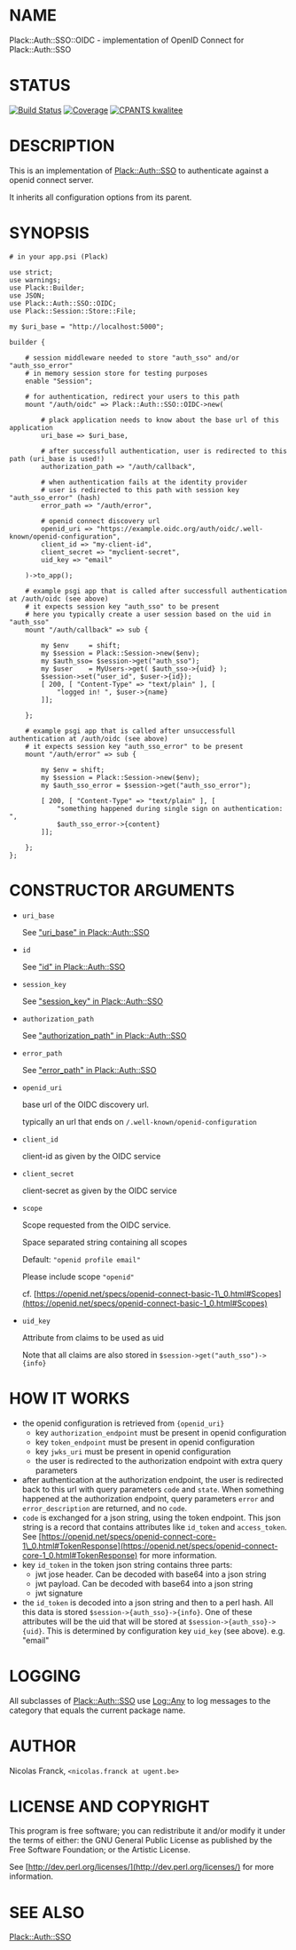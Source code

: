 # NAME

Plack::Auth::SSO::OIDC - implementation of OpenID Connect for Plack::Auth::SSO

# STATUS

[![Build Status](https://travis-ci.org/LibreCat/Plack-Auth-SSO-OIDC.svg?branch=master)](https://travis-ci.org/LibreCat/Plack-Auth-SSO-OIDC)
[![Coverage](https://coveralls.io/repos/LibreCat/Plack-Auth-SSO-OIDC/badge.png?branch=master)](https://coveralls.io/r/LibreCat/Plack-Auth-SSO-OIDC)
[![CPANTS kwalitee](http://cpants.cpanauthors.org/dist/Plack-Auth-SSO-OIDC.png)](http://cpants.cpanauthors.org/dist/Plack-Auth-SSO-OIDC)

# DESCRIPTION

This is an implementation of [Plack::Auth::SSO](https://metacpan.org/pod/Plack::Auth::SSO) to authenticate against a openid connect server.

It inherits all configuration options from its parent.

# SYNOPSIS

    # in your app.psi (Plack)

    use strict;
    use warnings;
    use Plack::Builder;
    use JSON;
    use Plack::Auth::SSO::OIDC;
    use Plack::Session::Store::File;

    my $uri_base = "http://localhost:5000";

    builder {

        # session middleware needed to store "auth_sso" and/or "auth_sso_error"
        # in memory session store for testing purposes
        enable "Session";

        # for authentication, redirect your users to this path
        mount "/auth/oidc" => Plack::Auth::SSO::OIDC->new(

            # plack application needs to know about the base url of this application
            uri_base => $uri_base,

            # after successfull authentication, user is redirected to this path (uri_base is used!)
            authorization_path => "/auth/callback",

            # when authentication fails at the identity provider
            # user is redirected to this path with session key "auth_sso_error" (hash)
            error_path => "/auth/error",

            # openid connect discovery url
            openid_uri => "https://example.oidc.org/auth/oidc/.well-known/openid-configuration",
            client_id => "my-client-id",
            client_secret => "myclient-secret",
            uid_key => "email"

        )->to_app();

        # example psgi app that is called after successfull authentication at /auth/oidc (see above)
        # it expects session key "auth_sso" to be present
        # here you typically create a user session based on the uid in "auth_sso"
        mount "/auth/callback" => sub {

            my $env     = shift;
            my $session = Plack::Session->new($env);
            my $auth_sso= $session->get("auth_sso");
            my $user    = MyUsers->get( $auth_sso->{uid} );
            $session->set("user_id", $user->{id});
            [ 200, [ "Content-Type" => "text/plain" ], [
                "logged in! ", $user->{name}
            ]];

        };

        # example psgi app that is called after unsuccessfull authentication at /auth/oidc (see above)
        # it expects session key "auth_sso_error" to be present
        mount "/auth/error" => sub {

            my $env = shift;
            my $session = Plack::Session->new($env);
            my $auth_sso_error = $session->get("auth_sso_error");

            [ 200, [ "Content-Type" => "text/plain" ], [
                "something happened during single sign on authentication: ",
                $auth_sso_error->{content}
            ]];

        };
    };

# CONSTRUCTOR ARGUMENTS

- `uri_base`

    See ["uri\_base" in Plack::Auth::SSO](https://metacpan.org/pod/Plack::Auth::SSO#uri_base)

- `id`

    See ["id" in Plack::Auth::SSO](https://metacpan.org/pod/Plack::Auth::SSO#id)

- `session_key`

    See ["session\_key" in Plack::Auth::SSO](https://metacpan.org/pod/Plack::Auth::SSO#session_key)

- `authorization_path`

    See ["authorization\_path" in Plack::Auth::SSO](https://metacpan.org/pod/Plack::Auth::SSO#authorization_path)

- `error_path`

    See ["error\_path" in Plack::Auth::SSO](https://metacpan.org/pod/Plack::Auth::SSO#error_path)

- `openid_uri`

    base url of the OIDC discovery url.

    typically an url that ends on `/.well-known/openid-configuration`

- `client_id`

    client-id as given by the OIDC service

- `client_secret`

    client-secret as given by the OIDC service

- `scope`

    Scope requested from the OIDC service.

    Space separated string containing all scopes

    Default: `"openid profile email"`

    Please include scope `"openid"`

    cf. [https://openid.net/specs/openid-connect-basic-1\_0.html#Scopes](https://openid.net/specs/openid-connect-basic-1_0.html#Scopes)

- `uid_key`

    Attribute from claims to be used as uid

    Note that all claims are also stored in `$session->get("auth_sso")->{info}`

# HOW IT WORKS

- the openid configuration is retrieved from `{openid_uri}`
    - key `authorization_endpoint` must be present in openid configuration
    - key `token_endpoint` must be present in openid configuration
    - key `jwks_uri` must be present in openid configuration
    - the user is redirected to the authorization endpoint with extra query parameters
- after authentication at the authorization endpoint, the user is redirected back to this url with query parameters `code` and `state`. When something happened at the authorization endpoint, query parameters `error` and `error_description` are returned, and no `code`.
- `code` is exchanged for a json string, using the token endpoint. This json string is a record that contains attributes like `id_token` and `access_token`. See [https://openid.net/specs/openid-connect-core-1\_0.html#TokenResponse](https://openid.net/specs/openid-connect-core-1_0.html#TokenResponse) for more information.
- key `id_token` in the token json string contains three parts:
    - jwt jose header. Can be decoded with base64 into a json string
    - jwt payload. Can be decoded with base64 into a json string
    - jwt signature
- the `id_token` is decoded into a json string and then to a perl hash. All this data is stored `$session->{auth_sso}->{info}`. One of these attributes will be the uid that will be stored at `$session->{auth_sso}->{uid}`. This is determined by configuration key `uid_key` (see above). e.g. "email"

# LOGGING

All subclasses of [Plack::Auth::SSO](https://metacpan.org/pod/Plack::Auth::SSO) use [Log::Any](https://metacpan.org/pod/Log::Any)
to log messages to the category that equals the current
package name.

# AUTHOR

Nicolas Franck, `<nicolas.franck at ugent.be>`

# LICENSE AND COPYRIGHT

This program is free software; you can redistribute it and/or modify it
under the terms of either: the GNU General Public License as published
by the Free Software Foundation; or the Artistic License.

See [http://dev.perl.org/licenses/](http://dev.perl.org/licenses/) for more information.

# SEE ALSO

[Plack::Auth::SSO](https://metacpan.org/pod/Plack::Auth::SSO)
